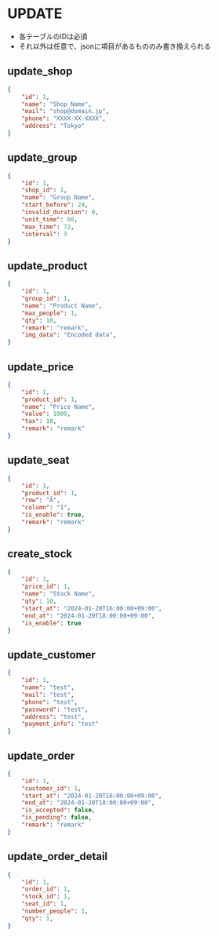 # UPDATE
- 各テーブルのIDは必須
- それ以外は任意で、jsonに項目があるもののみ書き換えられる

## update_shop
```json
{
    "id": 1,
    "name": "Shop Name",
    "mail": "shop@domain.jp",
    "phone": "XXXX-XX-XXXX",
    "address": "Tokyo"
}
```

## update_group
```json
{
    "id": 1,
    "shop_id": 1,
    "name": "Group Name",
    "start_before": 24,
    "invalid_duration": 0,
    "unit_time": 60,
    "max_time": 72,
    "interval": 3
}
```

## update_product
```json
{
    "id": 1,
    "group_id": 1,
    "name": "Product Name",
    "max_people": 1,
    "qty": 10,
    "remark": "remark",
    "img_data": "Encoded data",
}
```

## update_price
```json
{
    "id": 1,
    "product_id": 1,
    "name": "Price Name",
    "value": 1000,
    "tax": 10,
    "remark": "remark"
}
```

## update_seat
```json
{
    "id": 1,
    "product_id": 1,
    "row": "A",
    "column": "1",
    "is_enable": true,
    "remark": "remark"
}
```

## create_stock
```json
{
    "id": 1,
    "price_id": 1,
    "name": "Stock Name",
    "qty": 10,
    "start_at": "2024-01-20T16:00:00+09:00",
    "end_at": "2024-01-20T18:00:00+09:00",
    "is_enable": true
}
```

## update_customer
```json
{
    "id": 1,
    "name": "test",
    "mail": "test",
    "phone": "test",
    "password": "test",
    "address": "test",
    "payment_info": "test"
}
```

## update_order
```json
{
    "id": 1,
    "customer_id": 1,
    "start_at": "2024-01-20T16:00:00+09:00",
    "end_at": "2024-01-20T18:00:00+09:00",
    "is_accepted": false,
    "is_pending": false,
    "remark": "remark"
}
```

## update_order_detail
```json
{
    "id": 1,
    "order_id": 1,
    "stock_id": 1,
    "seat_id": 1,
    "number_people": 1,
    "qty": 1,
}
```